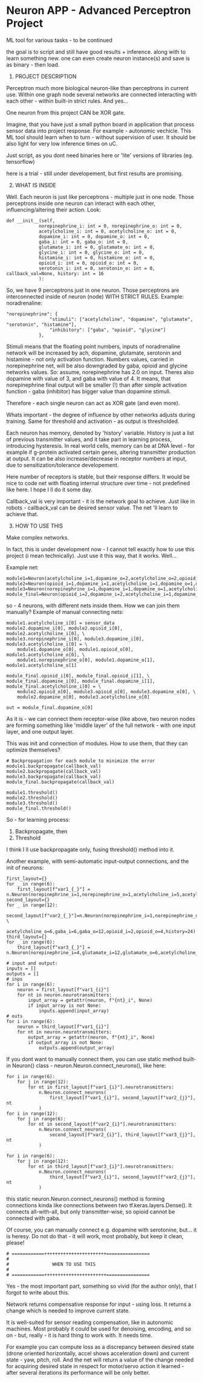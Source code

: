 # Neuron APP - Advanced Perceptron Project
ML tool for various tasks - to be continued

the goal is to script and still have good results + inference. along with to learn something new. one can even create neuron instance(s) and save is as binary - then load.

1. PROJECT DESCRIPTION

Perceptron much more biological neuron-like than perceptrons in current use. Within one graph node several networks are connected interacting with each other - within built-in strict rules. And yes...

One neuron from this project CAN be XOR gate.

Imagine, that you have just a small python board in application that process sensor data into project response. For example - autonomic vechicle. This ML tool should learn when to turn - without supervision of user.
It should be also light for very low inference times on uC. 

Just script, as you dont need binaries here or 'lite' versions of libraries (eg. tensorflow)

here is a trial - still under developement, but first results are promising.


2. WHAT IS INSIDE

Well. Each neuron is just like perceptrons - multiple just in one node. Those perceptrons inside one neuron can interact with each other, influencing/altering their action. Look:

    def __init__(self, 
                norepinephrine_i: int = 0, norepinephrine_o: int = 0,
                acetylcholine_i: int = 0, acetylcholine_o: int = 0,
                dopamine_i: int = 0, dopamine_o: int = 0,
                gaba_i: int = 0, gaba_o: int = 0,
                glutamate_i: int = 0, glutamate_o: int = 0,
                glycine_i: int = 0, glycine_o: int = 0,
                histamine_i: int = 0, histamine_o: int = 0,
                opioid_i: int = 0, opioid_o: int = 0,
                serotonin_i: int = 0, serotonin_o: int = 0, callback_val=None, history: int = 16
                ):

So, we have 9 perceptrons just in one neuron. Those perceptrons are interconnected inside of neuron (node) WITH STRICT RULES. Example: noradrenaline:

    "norepinephrine": {
                    "stimuli": ["acetylcholine", "dopamine", "glutamate", "serotonin", "histamine"],
                    "inhibitory": ["gaba", "opioid", "glycine"]
                },
            
Stimuli means that the floating point numbers, inputs of noradrenaline network will be increased by ach, dopamine, glutamate, serotonin and histamine - not only activation function. Numbers values, carried in norepinephrine net, will be also downgraded by gaba, opioid and glycine networks values.
So: assume, norepinephrine has 2.0 on input. Theres also dopamine with value of 3, and gaba with value of 4. It means, that norepinephrine final output will be smaller (!) than after simple activation function - gaba (inhibitor) has bigger value than dopamine stimuli.

Therefore - each single neuron can act as XOR gate (and even more).

Whats important - the degree of influence by other networks adjusts during training. Same for threshold and activation - as output is thresholded.

Each neuron has memory, denoted by 'history' variable. History is just a list of previous transmitter values, and it take part in learning process, introducing hysteresis.
In real world cells, memory can be at DNA level - for example if g-protein activated certain genes, altering transmitter production at output. It can be also increase/decrease in receptor numbers at input, due to sensitization/tolerance developement. 

Here number of receptors is stable, but their response differs. It would be nice to code net with floating internal structure over time - not predefined like here. I hope I ll do it some day.

Callback_val is very important - it is the network goal to achieve. Just like in robots - callback_val can be desired sensor value. The net 'll learn to achieve that.

3. HOW TO USE THIS

Make complex networks. 

In fact, this is under development now - I cannot tell exactly how to use this project (i mean technically). Just use it this way, that it works. Well...

Example net:

    module1=Neuron(acetylcholine_i=1,dopamine_o=2,acetylcholine_o=2,opioid_o=1,norepinephrine_o=1,callback_val=callback_val)
    module2=Neuron(opioid_i=1,dopamine_i=1,acetylcholine_i=1,dopamine_o=1,opioid_o=1,callback_val=callback_val)
    module3=Neuron(norepinephrine_i=1,dopamine_i=1,dopamine_o=1,acetylcholine_i=1,acetylcholine_o=1,opioid_o=1,callback_val=callback_val)
    module_final=Neuron(opioid_i=2,dopamine_i=2,acetylcholine_i=1,dopamine_o=1,callback_val=callback_val)

so - 4 neurons, with different nets inside them. How we can join them manually? Example of manual connecting nets:

    module1.acetylcholine_i[0] = sensor_data
    module2.dopamine_i[0], module2.opioid_i[0], module2.acetylcholine_i[0], \
    module3.norepinephrine_i[0], module3.dopamine_i[0], module3.acetylcholine_i[0] = \
        module1.dopamine_o[0], module1.opioid_o[0], module1.acetylcholine_o[0], \
        module1.norepinephrine_o[0], module1.dopamine_o[1], module1.acetylcholine_o[1]

    module_final.opioid_i[0], module_final.opioid_i[1], \
    module_final.dopamine_i[0], module_final.dopamine_i[1], module_final.acetylcholine_i[0] = \
        module2.opioid_o[0], module3.opioid_o[0], module3.dopamine_o[0], \
        module2.dopamine_o[0], module3.acetylcholine_o[0]

    out = module_final.dopamine_o[0]

As it is - we can connect them receptor-wise (like above, two neuron nodes are forming something like 'middle layer' of the full network - with one input layer, and one output layer.

This was init and connection of modules. How to use them, that they can optimize themselves?

    # Backpropagation for each module to minimize the error
    module1.backpropagate(callback_val)
    module2.backpropagate(callback_val)
    module3.backpropagate(callback_val)
    module_final.backpropagate(callback_val)

    module1.threshold()
    module2.threshold()
    module3.threshold()
    module_final.threshold()

So - for learning process: 
1. Backpropagate, then
2. Threshold

I think I ll use backpropagate only, fusing threshold() method into it.

Another example, with semi-automatic input-output connections, and the init of neurons:

    first_layout={}
    for _ in range(6):
        first_layout[f"var1_{_}"] = n.Neuron(norepinephrine_i=1,norepinephrine_o=1,acetylcholine_i=5,acetylcholine_o=6,gaba_i=5,gaba_o=6,opioid_o=2,history=12)
    second_layout={}
    for _ in range(12):
        second_layout[f"var2_{_}"]=n.Neuron(norepinephrine_i=1,norepinephrine_o=4,glutamate_i=6,glutamate_o=12,acetylcholine_i=6, \ 
                                            acetylcholine_o=6,gaba_i=6,gaba_o=12,opioid_i=2,opioid_o=4,history=24)
    third_layout={}
    for _ in range(6):
        third_layout[f"var3_{_}"] = n.Neuron(norepinephrine_i=4,glutamate_i=12,glutamate_o=6,acetylcholine_i=6,gaba_i=6,opioid_i=4,history=56)
    
    # input and output:
    inputs = []
    outputs = []
    # inps
    for i in range(6):
        neuron = first_layout[f"var1_{i}"]
        for nt in neuron.neurotransmitters:
            input_array = getattr(neuron, f"{nt}_i", None)
            if input_array is not None:
                inputs.append(input_array)
    # outs
    for i in range(6):
        neuron = third_layout[f"var1_{i}"]
        for nt in neuron.neurotransmitters:
            output_array = getattr(neuron, f"{nt}_i", None)
            if output_array is not None:
                outputs.append(output_array)

If you dont want to manually connect them, you can use static method built-in Neuron() class - neuron.Neuron.connect_neurons(), like here:

    for i in range(6):
        for j in range(12):
            for nt in first_layout[f"var1_{i}"].neurotransmitters:
                n.Neuron.connect_neurons(
                    first_layout[f"var1_{i}"], second_layout[f"var2_{j}"], nt
                )
    for i in range(12):
        for j in range(6):
            for nt in second_layout[f"var2_{i}"].neurotransmitters:
                n.Neuron.connect_neurons(
                    second_layout[f"var2_{i}"], third_layout[f"var3_{j}"], nt
                )
    
    for i in range(6):
        for j in range(12):
            for nt in third_layout[f"var3_{i}"].neurotransmitters:
                n.Neuron.connect_neurons(
                    third_layout[f"var3_{i}"], second_layout[f"var2_{j}"], nt
                )

this static neuron.Neuron.connect_neurons() method is forming connections kinda like connections between two tf.keras.layers.Dense(). It connects all-with-all, but only transmitter-wise, so opioid cannot be connected with gaba.

Of course, you can manually connect e.g. dopamine with serotonine, but... it is heresy. Do not do that - it will work, most probably, but keep it clean, please!

    # ============+++++++++++++++++++++++================
    #
    #                WHEN TO USE THIS
    #
    # ============+++++++++++++++++++++++================

Yes - the most important part, something so vivid (for the author only), that I forgot to write about this.

Network returns compensative response for input - using loss. It returns a change which is needed to improve current state.

It is well-suited for sensor reading compensation, like in autonomic machines. Most probably it could be used for denoising, encoding, and so on - but, really - it is hard thing to work with. It needs time.

For example you can compute loss as a discrepancy between desired state (drone oriented horizontally, accel shows acceleration down) and current state - yaw, pitch, roll. And the net will return a value of the change needed for acquiring desired state in respect for motor/servo action it learned - after several iterations its performance will be only better.
